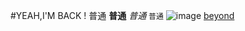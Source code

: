 #YEAH,I'M BACK !
普通
**普通**
_普通_
`普通`
![image](https://timgsa.baidu.com/timg?image&quality=80&size=b9999_10000&sec=1522519148766&di=0b6075047c093ea7a2bcc4af4f3febd2&imgtype=0&src=http%3A%2F%2Fp9.qhimg.com%2Ft01191b64daa83c4d43.jpg)
[beyond](https://timgsa.baidu.com/timg?image&quality=80&size=b9999_10000&sec=1522519148766&di=0b6075047c093ea7a2bcc4af4f3febd2&imgtype=0&src=http%3A%2F%2Fp9.qhimg.com%2Ft01191b64daa83c4d43.jpg)
